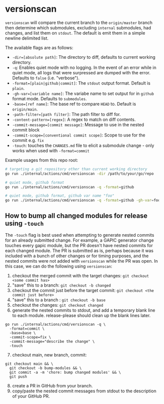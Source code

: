 # versionscan

`versionscan` will compare the current branch to the `origin/master` branch
then determine which submodules, excluding `internal` submodules, had changes,
and list them on `stdout`. The default is emit them in a simple newline
delimited list.

The available flags are as follows:
 * `-dir=[absolute path]`: The directory to diff, defaults to current working
 directory. 
 * `-q`: Enables quiet mode with no logging. In the event of an error while in
 quiet mode, all logs that were surpressed are dumped with the error. Defaults
 to `false` (i.e. "verbose").
 * `-format=[plain|github|commit]`: The `stdout` output format. Default is `plain`.
 * `-gh-var=[variable name]`: The variabe name to set output for in `github`
 format mode. Defaults to `submodules`.
 * `-base=[ref name]`: The base ref to compare `HEAD` to. Default is
 `origin/main`.
 * `-path-filter=[path filter]`: The path filter to diff for.
 * `-content-pattern=[regex]`: A regex to match on diff contents.
 * `-commit-message=[commit message]`: Message to use in the nested commit block
 * `-commit-scope=[conventional commit scope]`: Scope to use for the commit e.g. `fix`
 * `-touch`: touches the `CHANGES.md` file to elicit a submodule change - only
 works when used with `-format=commit`

Example usages from this repo root:

```sh
# targeting a git repository other than current working directory
go run ./internal/actions/cmd/versionscan -dir /path/to/your/go/repo

# quiet mode, github format
go run ./internal/actions/cmd/versionscan -q -format=github

# quiet mode, github format, github var name "foo"
go run ./internal/actions/cmd/versionscan -q -format=github -gh-var=foo
```

## How to bump all changed modules for release using `-touch`

The `-touch` flag is best used when attempting to generate nested commits for an
already submitted change. For example, a GAPIC generator change touches every
gapic module, but the PR doesn't have nested commits for each changed module.
The PR is submitted as is, perhaps because it was included with a bunch of other
changes or for timing purposes, and the nested commits were not added with
`versionscan` while the PR was open. In this case, we can do the following
using `versionscan`:

1. checkout the merged commit with the target changes: `git checkout <some commit has>`
2. "save" this to a branch: `git checkout -b changed`
3. checkout the commit just before the target commit: `git checkout <the commit just before>`
4. "save" this to a branch : `git checkout -b base`
5. checkout the changes: `git checkout changed`
6. generate the nested commits to stdout, and add a temporary blank line to each
   module. release-please should clean up the blank lines later.
```
go run ./internal/actions/cmd/versionscan -q \
  -format=commit \
  -base=base \
  -commit-scope=fix \
  -commit-message="describe the change" \
  -touch
```
7. checkout main, new branch, commit:
```
git checkout main && \
  git checkout -b bump-modules && \
  git commit -a -m 'chore: bump changed modules' && \
  git push
```
8. create a PR in GitHub from your branch.
9. copy/paste the nested commit messages from stdout to the description of your
   GitHub PR.
